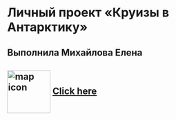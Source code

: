 # Личный проект «Круизы в Антарктику» 
Выполнила Михайлова Елена
---

 <img align="center" src="https://user-images.githubusercontent.com/96042722/207659492-70e6375b-196e-4f52-9551-220a8830c602.png" width="100px" height="100px"
       alt="map icon"/>
  <a href="https://elenamihailova.github.io/Fitness-center/"> Click here </a>
---


